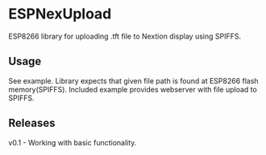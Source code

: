 # ESPNexUpload
ESP8266 library for uploading .tft file to Nextion display using SPIFFS. 

## Usage
See example. Library expects that given file path is found at ESP8266 flash memory(SPIFFS). Included example provides webserver with file upload to SPIFFS.

## Releases
v0.1 - Working with basic functionality. 
